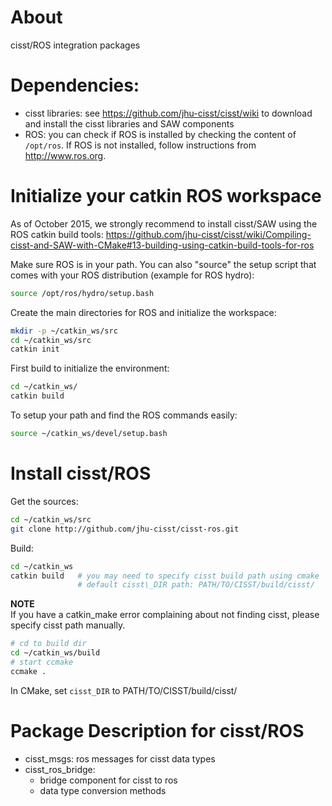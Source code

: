 # About

cisst/ROS integration packages 

# Dependencies:
 * cisst libraries: see https://github.com/jhu-cisst/cisst/wiki to download and install the cisst libraries and SAW components
 * ROS: you can check if ROS is installed by checking the content of `/opt/ros`.  If ROS is not installed, follow instructions from http://www.ros.org.

# Initialize your catkin ROS workspace

As of October 2015, we strongly recommend to install cisst/SAW using the ROS catkin build tools:
https://github.com/jhu-cisst/cisst/wiki/Compiling-cisst-and-SAW-with-CMake#13-building-using-catkin-build-tools-for-ros

Make sure ROS is in your path.  You can also "source" the setup script that comes with your ROS distribution (example for ROS hydro):
```sh
source /opt/ros/hydro/setup.bash
```

Create the main directories for ROS and initialize the workspace:
```sh
mkdir -p ~/catkin_ws/src
cd ~/catkin_ws/src
catkin init
```

First build to initialize the environment:
```sh
cd ~/catkin_ws/
catkin build
```

To setup your path and find the ROS commands easily:
```sh
source ~/catkin_ws/devel/setup.bash
```

# Install cisst/ROS

Get the sources:
```sh
cd ~/catkin_ws/src  
git clone http://github.com/jhu-cisst/cisst-ros.git
```

Build:
```sh 
cd ~/catkin_ws
catkin build   # you may need to specify cisst build path using cmake 
               # default cisst\_DIR path: PATH/TO/CISST/build/cisst/
```
**NOTE**   
If you have a catkin_make error complaining about not finding cisst, please 
specify cisst path manually. 
```sh
# cd to build dir
cd ~/catkin_ws/build
# start ccmake 
ccmake .
```
In CMake, set `cisst_DIR` to PATH/TO/CISST/build/cisst/

# Package Description for cisst/ROS
* cisst_msgs: ros messages for cisst data types
* cisst_ros_bridge:
   * bridge component for cisst to ros
   * data type conversion methods 
